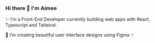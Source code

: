 ### Hi there 👋 I'm Aimee

✨ I’m a Front-End Developer currently building web apps with React, Typescript and Tailwind.

👯 I’m creating beautiful user interface designs using Figma ✨

<!--
**aimee-r/aimee-r** is a ✨ _special_ ✨ repository because its `README.md` (this file) appears on your GitHub profile.

Here are some ideas to get you started:

- 🔭 I’m currently working on Front Row App
- 🌱 I’m currently learning React
- 👯 I’m looking to collaborate on ...
- 🤔 I’m looking for help with ...
- 💬 Ask me about ...
- 📫 How to reach me: ...
- 😄 Pronouns: ...
- ⚡ Fun fact: ...
-->
